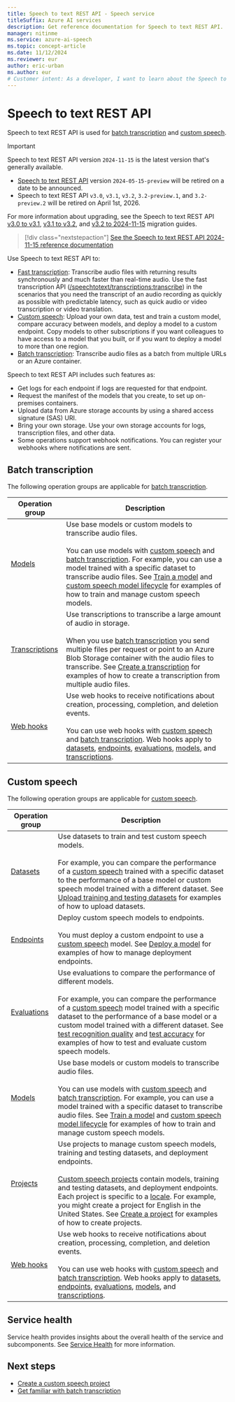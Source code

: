 ```yaml
---
title: Speech to text REST API - Speech service
titleSuffix: Azure AI services
description: Get reference documentation for Speech to text REST API.
manager: nitinme
ms.service: azure-ai-speech
ms.topic: concept-article
ms.date: 11/12/2024
ms.reviewer: eur
author: eric-urban
ms.author: eur
# Customer intent: As a developer, I want to learn about the Speech to text REST API.
---
```


# Speech to text REST API

Speech to text REST API is used for [batch transcription](batch-transcription.md) and [custom speech](custom-speech-overview.md). 

> [!IMPORTANT]
> Speech to text REST API version `2024-11-15` is the latest version that's generally available. 
> - [Speech to text REST API](rest-speech-to-text.md) version `2024-05-15-preview` will be retired on a date to be announced. 
> - Speech to text REST API `v3.0`, `v3.1`, `v3.2`, `3.2-preview.1`, and `3.2-preview.2` will be retired on April 1st, 2026. 
> 
> For more information about upgrading, see the Speech to text REST API [v3.0 to v3.1](migrate-v3-0-to-v3-1.md), [v3.1 to v3.2](migrate-v3-1-to-v3-2.md), and [v3.2 to 2024-11-15](migrate-2024-11-15.md) migration guides.

> [!div class="nextstepaction"]
> [See the Speech to text REST API 2024-11-15 reference documentation](/rest/api/speechtotext/operation-groups?view=rest-speechtotext-2024-11-15&preserve-view=true)

Use Speech to text REST API to:

- [Fast transcription](fast-transcription-create.md): Transcribe audio files with returning results synchronously and much faster than real-time audio. Use the fast transcription API ([/speechtotext/transcriptions:transcribe](https://go.microsoft.com/fwlink/?linkid=2296107)) in the scenarios that you need the transcript of an audio recording as quickly as possible with predictable latency, such as quick audio or video transcription or video translation.
- [Custom speech](custom-speech-overview.md): Upload your own data, test and train a custom model, compare accuracy between models, and deploy a model to a custom endpoint. Copy models to other subscriptions if you want colleagues to have access to a model that you built, or if you want to deploy a model to more than one region.
- [Batch transcription](batch-transcription.md): Transcribe audio files as a batch from multiple URLs or an Azure container. 

Speech to text REST API includes such features as:

- Get logs for each endpoint if logs are requested for that endpoint.
- Request the manifest of the models that you create, to set up on-premises containers.
- Upload data from Azure storage accounts by using a shared access signature (SAS) URI.
- Bring your own storage. Use your own storage accounts for logs, transcription files, and other data.
- Some operations support webhook notifications. You can register your webhooks where notifications are sent.

## Batch transcription

The following operation groups are applicable for [batch transcription](batch-transcription.md).

| Operation group | Description |
|---------|---------|
| [Models](/rest/api/speechtotext/models) | Use base models or custom models to transcribe audio files.<br/><br/>You can use models with [custom speech](custom-speech-overview.md) and [batch transcription](batch-transcription.md). For example, you can use a model trained with a specific dataset to transcribe audio files. See [Train a model](how-to-custom-speech-train-model.md?pivots=rest-api) and [custom speech model lifecycle](how-to-custom-speech-model-and-endpoint-lifecycle.md?pivots=rest-api) for examples of how to train and manage custom speech models. |
| [Transcriptions](/rest/api/speechtotext/transcriptions) | Use transcriptions to transcribe a large amount of audio in storage.<br/><br/>When you use [batch transcription](batch-transcription.md) you send multiple files per request or point to an Azure Blob Storage container with the audio files to transcribe. See [Create a transcription](batch-transcription-create.md?pivots=rest-api) for examples of how to create a transcription from multiple audio files. |
| [Web hooks](/rest/api/speechtotext/web-hooks) | Use web hooks to receive notifications about creation, processing, completion, and deletion events.<br/><br/>You can use web hooks with [custom speech](custom-speech-overview.md) and [batch transcription](batch-transcription.md). Web hooks apply to [datasets](/rest/api/speechtotext/datasets), [endpoints](/rest/api/speechtotext/endpoints), [evaluations](/rest/api/speechtotext/evaluations), [models](/rest/api/speechtotext/models), and [transcriptions](/rest/api/speechtotext/transcriptions). |

## Custom speech

The following operation groups are applicable for [custom speech](custom-speech-overview.md). 

| Operation group | Description |
|---------|---------|
| [Datasets](/rest/api/speechtotext/datasets) | Use datasets to train and test custom speech models.<br/><br/>For example, you can compare the performance of a [custom speech](custom-speech-overview.md) trained with a specific dataset to the performance of a base model or custom speech model trained with a different dataset. See [Upload training and testing datasets](how-to-custom-speech-upload-data.md?pivots=rest-api) for examples of how to upload datasets. |
| [Endpoints](/rest/api/speechtotext/endpoints) | Deploy custom speech models to endpoints.<br/><br/>You must deploy a custom endpoint to use a [custom speech](custom-speech-overview.md) model. See [Deploy a model](how-to-custom-speech-deploy-model.md?pivots=rest-api) for examples of how to manage deployment endpoints.  |
| [Evaluations](/rest/api/speechtotext/evaluations) | Use evaluations to compare the performance of different models.<br/><br/>For example, you can compare the performance of a [custom speech](custom-speech-overview.md) model trained with a specific dataset to the performance of a base model or a custom model trained with a different dataset. See [test recognition quality](how-to-custom-speech-inspect-data.md?pivots=rest-api) and [test accuracy](how-to-custom-speech-evaluate-data.md?pivots=rest-api) for examples of how to test and evaluate custom speech models. |
| [Models](/rest/api/speechtotext/models) | Use base models or custom models to transcribe audio files.<br/><br/>You can use models with [custom speech](custom-speech-overview.md) and [batch transcription](batch-transcription.md). For example, you can use a model trained with a specific dataset to transcribe audio files. See [Train a model](how-to-custom-speech-train-model.md?pivots=rest-api) and [custom speech model lifecycle](how-to-custom-speech-model-and-endpoint-lifecycle.md?pivots=rest-api) for examples of how to train and manage custom speech models. |
| [Projects](/rest/api/speechtotext/projects) | Use projects to manage custom speech models, training and testing datasets, and deployment endpoints.<br/><br/>[Custom speech projects](custom-speech-overview.md) contain models, training and testing datasets, and deployment endpoints. Each project is specific to a [locale](language-support.md?tabs=stt). For example, you might create a project for English in the United States. See [Create a project](how-to-custom-speech-create-project.md?pivots=rest-api) for examples of how to create projects.|
| [Web hooks](/rest/api/speechtotext/web-hooks) | Use web hooks to receive notifications about creation, processing, completion, and deletion events.<br/><br/>You can use web hooks with [custom speech](custom-speech-overview.md) and [batch transcription](batch-transcription.md). Web hooks apply to [datasets](/rest/api/speechtotext/datasets), [endpoints](/rest/api/speechtotext/endpoints), [evaluations](/rest/api/speechtotext/evaluations), [models](/rest/api/speechtotext/models), and [transcriptions](/rest/api/speechtotext/transcriptions). |


## Service health

Service health provides insights about the overall health of the service and subcomponents. See [Service Health](/rest/api/speechtotext/service-health) for more information.


## Next steps

- [Create a custom speech project](how-to-custom-speech-create-project.md)
- [Get familiar with batch transcription](batch-transcription.md)

